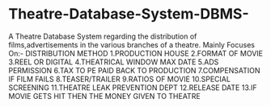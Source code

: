 # Theatre-Database-System-DBMS-
A Theatre Database System regarding the distribution of films,advertisements in the various branches of a theatre.
Mainly Focuses On:-
DISTRIBUTION METHOD
1.PRODUCTION HOUSE
2.FORMAT OF MOVIE
3.REEL OR DIGITAL
4.THEATRICAL WINDOW MAX DATE
5.ADS PERMISSION
6.TAX TO PE PAID BACK TO PRODUCTION
7.COMPENSATION IF FILM FAILS
8.TEASER/TRAILER
9.RATIOS OF MOVIE
10.SPECIAL SCREENING
11.THEATRE LEAK PREVENTION DEPT
12.RELEASE DATE
13.IF MOVIE GETS HIT THEN THE MONEY GIVEN TO THEATRE
